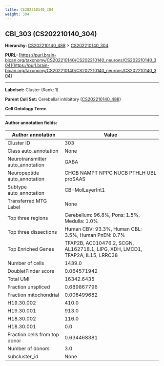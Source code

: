 ```yaml
---
title: CS202210140_304
weight: 304
---
```

## CBI_303 (CS202210140_304)
<b>Hierarchy: </b>
[CS202210140_488](../CS202210140_488) >
[CS202210140_304](../CS202210140_304)

**PURL:** [https://purl.brain-bican.org/taxonomy/CS202210140/CS202210140_neurons/CS202210140_304](https://purl.brain-bican.org/taxonomy/CS202210140/CS202210140_neurons/CS202210140_304)

---


**Labelset:** Cluster (Rank: 1)

**Parent Cell Set:** Cerebellar inhibitory ([CS202210140_488](../CS202210140_488))



**Cell Ontology Term:** 

[MARKER GENES.]: #


---

[TRANSFERRED ANNOTATIONS.]: #


[AUTHOR ANNOTATION FIELDS.]: #


**Author annotation fields:**

| Author annotation | Value |
|-------------------|-------|
|Cluster ID|303|
|Class auto_annotation|None|
|Neurotransmitter auto_annotation|GABA|
|Neuropeptide auto_annotation|CHGB NAMPT NPPC NUCB PTHLH UBL proSAAS|
|Subtype auto_annotation|CB-MolLayerInt1|
|Transferred MTG Label|None|
|Top three regions|Cerebellum: 96.8%, Pons: 1.5%, Medulla: 1.0%|
|Top three dissections|Human CBV: 93.3%, Human CBL: 3.5%, Human PnEN: 0.7%|
|Top Enriched Genes|TFAP2B, AC010476.2, SCGN, AL162718.1, LIPG, XDH, LMCD1, TFAP2A, IL15, LRRC38|
|Number of cells|1439.0|
|DoubletFinder score|0.064571942|
|Total UMI|16342.6435|
|Fraction unspliced|0.689867796|
|Fraction mitochondrial|0.006499682|
|H19.30.002|410.0|
|H19.30.001|913.0|
|H18.30.002|116.0|
|H18.30.001|0.0|
|Fraction cells from top donor|0.634468381|
|Number of donors|3.0|
|subcluster_id|None|
